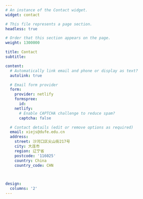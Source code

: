 ```yaml
---
# An instance of the Contact widget.
widget: contact

# This file represents a page section.
headless: true

# Order that this section appears on the page.
weight: 1300000

title: Contact
subtitle:

content:
  # Automatically link email and phone or display as text?
  autolink: true

  # Email form provider
  form:
    provider: netlify
    formspree:
      id:
    netlify:
      # Enable CAPTCHA challenge to reduce spam?
      captcha: false

  # Contact details (edit or remove options as required)
  email: xiejs@dufe.edu.cn
  address:
    street: 沙河口区尖山街217号
    city: 大连市
    region: 辽宁省
    postcode: '116025'
    country: China
    country_code: CHN

 

design:
  columns: '2'
---
```

